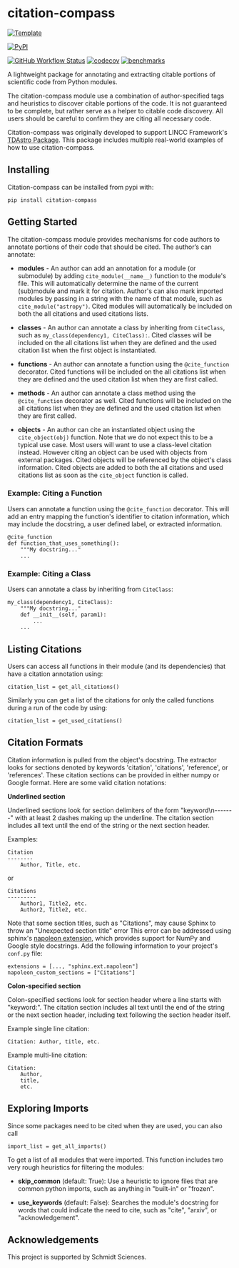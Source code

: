 # citation-compass

[![Template](https://img.shields.io/badge/Template-LINCC%20Frameworks%20Python%20Project%20Template-brightgreen)](https://lincc-ppt.readthedocs.io/en/stable/)

[![PyPI](https://img.shields.io/pypi/v/citation-compass?color=blue&logo=pypi&logoColor=white)](https://pypi.org/project/citation-compass/)

[![GitHub Workflow Status](https://img.shields.io/github/actions/workflow/status/lincc-frameworks/citation-compass/smoke-test.yml)](https://github.com/lincc-frameworks/citation-compass/actions/workflows/smoke-test.yml)
[![codecov](https://codecov.io/gh/lincc-frameworks/citation-compass/branch/main/graph/badge.svg)](https://codecov.io/gh/lincc-frameworks/citation-compass)
[![benchmarks](https://img.shields.io/github/actions/workflow/status/lincc-frameworks/citation-compass/asv-main.yml?label=benchmarks)](https://lincc-frameworks.github.io/citation-compass/)


A lightweight package for annotating and extracting citable portions of scientific code from Python modules.

The citation-compass module use a combination of author-specified tags and heuristics to discover citable portions of the code. It is not guaranteed to be complete, but rather serve as a helper to citable code discovery. All users should be careful to confirm they are citing all necessary code.

Citation-compass was originally developed to support LINCC Framework's [TDAstro Package](https://github.com/lincc-frameworks/tdastro). This package includes multiple real-world examples of how to use citation-compass.


## Installing

Citation-compass can be installed from pypi with:

```
pip install citation-compass
```

## Getting Started

The citation-compass module provides mechanisms for code authors to annotate portions of their code that should be cited. The author’s can annotate:

* **modules** - An author can add an annotation for a module (or submodule) by adding `cite_module(__name__)` function to the module's file. This will automatically determine the name of the current (sub)module and mark it for citation. Author's can also mark imported modules by passing in a string with the name of that module, such as `cite_module("astropy")`. Cited modules will automatically be included on both the all citations and used citations lists.

* **classes** - An author can annotate a class by inheriting from `CiteClass`, such as `my_class(dependency1, CiteClass):`. Cited classes will be included on the all citations list when they are defined and the used citation list when the first object is instantiated.

* **functions** - An author can annotate a function using the `@cite_function` decorator. Cited functions will be included on the all citations list when they are defined and the used citation list when they are first called.

* **methods** - An author can annotate a class method using the `@cite_function` decorator as well. Cited functions will be included on the all citations list when they are defined and the used citation list when they are first called.

* **objects** - An author can cite an instantiated object using the `cite_object(obj)` function. Note that we do not expect this to be a typical use case. Most users will want to use a class-level citation instead. However citing an object can be used with objects from external packages. Cited objects will be referenced by the object's class information. Cited objects are added to both the all citations and used citations list as soon as the `cite_object` function is called.

### Example: Citing a Function

Users can annotate a function using the `@cite_function` decorator. This will add an entry mapping the function's identifier to citation information, which may include the docstring, a user defined label, or extracted information.

```
@cite_function
def function_that_uses_something():
    """My docstring..."
    ...
```

### Example: Citing a Class

Users can annotate a class by inheriting from `CiteClass`:

```
my_class(dependency1, CiteClass):
    """My docstring..."
    def __init__(self, param1):
        ...
    ...
```

## Listing Citations

Users can access all functions in their module (and its dependencies) that have a citation annotation using:

```
citation_list = get_all_citations()
```

Similarly you can get a list of the citations for only the called functions during a run of the code by using:

```
citation_list = get_used_citations()
```

## Citation Formats

Citation information is pulled from the object's docstring. The extractor looks for sections denoted by keywords 'citation', 'citations', 'reference', or 'references'. These citation sections can be provided in either numpy or Google format. Here are some valid citation notations:

**Underlined section**

Underlined sections look for section delimiters of the form "keyword\n-------" with at least 2 dashes making up the underline. The citation section includes all text until the end of the string or the next section header.

Examples:

```
Citation
--------
    Author, Title, etc.
```

or

```
Citations
---------
    Author1, Title2, etc.
    Author2, Title2, etc.
```

Note that some section titles, such as "Citations", may cause Sphinx to throw an "Unexpected section title" error This error can be addressed using sphinx's [napoleon extension](https://www.sphinx-doc.org/en/master/usage/extensions/napoleon.html), which provides support for NumPy and Google style docstrings. Add the following information to your project's `conf.py` file:

```
extensions = [..., "sphinx.ext.napoleon"]
napoleon_custom_sections = ["Citations"]
```

**Colon-specified section**

Colon-specified sections look for section header where a line starts with "keyword:". The citation section includes all text until the end of the string or the next section header, including text following the section header itself.

Example single line citation:

```
Citation: Author, title, etc.
```

Example multi-line citation:

```
Citation:
    Author,
    title,
    etc.
```

## Exploring Imports

Since some packages need to be cited when they are used, you can also call

```
import_list = get_all_imports()
```

To get a list of all modules that were imported. This function includes two very rough heuristics for filtering the modules:

* **skip_common** (default: True): Use a heuristic to ignore files that are common python imports, such as anything in "built-in" or "frozen".

* **use_keywords** (default: False): Searches the module's docstring for words that could indicate the need to cite, such as "cite", "arxiv", or "acknowledgement".

## Acknowledgements

This project is supported by Schmidt Sciences.